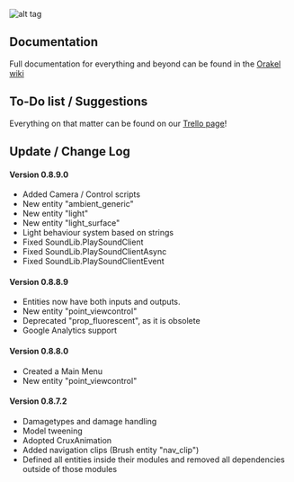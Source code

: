 ![alt tag](http://puu.sh/gmAS2/7fe266107d.png)

## Documentation

Full documentation for everything and beyond can be found in the [Orakel wiki](https://github.com/RicochetSoftware/Orakel/wiki/Introduction)

## To-Do list / Suggestions

Everything on that matter can be found on our [Trello page](https://trello.com/b/848sAYmT/orakel)!


## Update / Change Log


#### Version 0.8.9.0

- Added Camera / Control scripts
- New entity "ambient_generic"
- New entity "light"
- New entity "light_surface"
- Light behaviour system based on strings
- Fixed SoundLib.PlaySoundClient
- Fixed SoundLib.PlaySoundClientAsync
- Fixed SoundLib.PlaySoundClientEvent

#### Version 0.8.8.9

- Entities now have both inputs and outputs.
- New entity "point_viewcontrol"
- Deprecated "prop_fluorescent", as it is obsolete
- Google Analytics support

#### Version 0.8.8.0

- Created a Main Menu
- New entity "point_viewcontrol"


#### Version 0.8.7.2

- Damagetypes and damage handling
- Model tweening
- Adopted CruxAnimation
- Added navigation clips (Brush entity "nav_clip")
- Defined all entities inside their modules and removed all dependencies outside of those modules